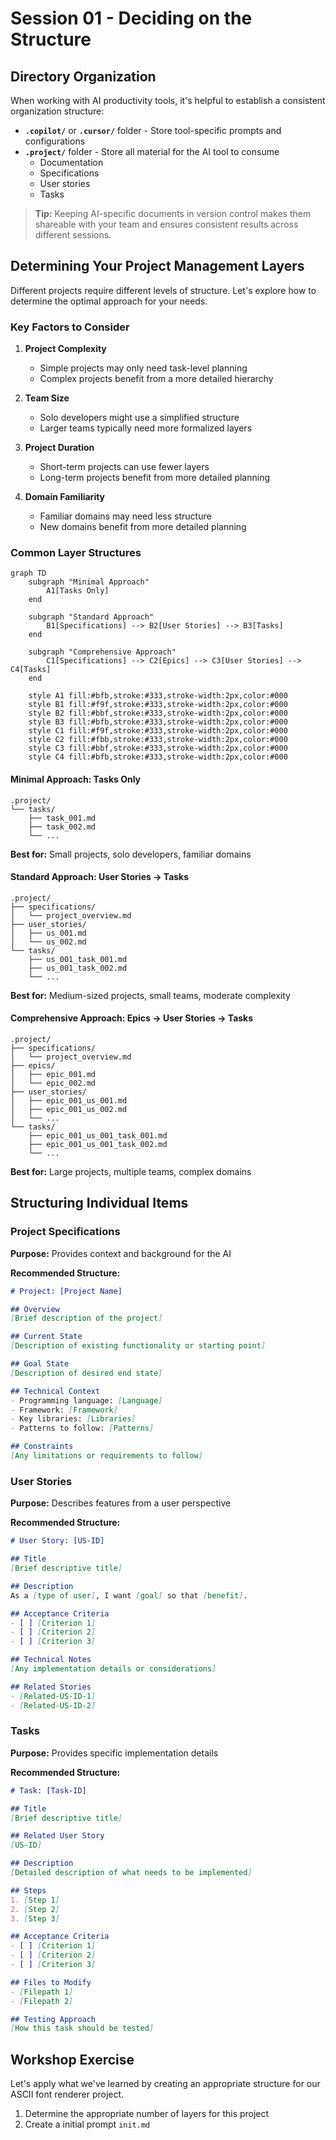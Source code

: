# Session 01 - Deciding on the Structure

## Directory Organization

When working with AI productivity tools, it's helpful to establish a consistent organization structure:

- **`.copilot/`** or **`.cursor/`** folder - Store tool-specific prompts and configurations
- **`.project/`** folder - Store all material for the AI tool to consume
  - Documentation
  - Specifications
  - User stories
  - Tasks

> **Tip:** Keeping AI-specific documents in version control makes them shareable with your team and ensures consistent results across different sessions.

## Determining Your Project Management Layers

Different projects require different levels of structure. Let's explore how to determine the optimal approach for your needs.

### Key Factors to Consider

1. **Project Complexity**
   - Simple projects may only need task-level planning
   - Complex projects benefit from a more detailed hierarchy

2. **Team Size**
   - Solo developers might use a simplified structure
   - Larger teams typically need more formalized layers

3. **Project Duration**
   - Short-term projects can use fewer layers
   - Long-term projects benefit from more detailed planning

4. **Domain Familiarity**
   - Familiar domains may need less structure
   - New domains benefit from more detailed planning

### Common Layer Structures

```mermaid
graph TD
    subgraph "Minimal Approach"
        A1[Tasks Only]
    end
    
    subgraph "Standard Approach"
        B1[Specifications] --> B2[User Stories] --> B3[Tasks]
    end
    
    subgraph "Comprehensive Approach"
        C1[Specifications] --> C2[Epics] --> C3[User Stories] --> C4[Tasks]
    end
    
    style A1 fill:#bfb,stroke:#333,stroke-width:2px,color:#000
    style B1 fill:#f9f,stroke:#333,stroke-width:2px,color:#000
    style B2 fill:#bbf,stroke:#333,stroke-width:2px,color:#000
    style B3 fill:#bfb,stroke:#333,stroke-width:2px,color:#000
    style C1 fill:#f9f,stroke:#333,stroke-width:2px,color:#000
    style C2 fill:#fbb,stroke:#333,stroke-width:2px,color:#000
    style C3 fill:#bbf,stroke:#333,stroke-width:2px,color:#000
    style C4 fill:#bfb,stroke:#333,stroke-width:2px,color:#000
```

#### Minimal Approach: Tasks Only
```
.project/
└── tasks/
    ├── task_001.md
    ├── task_002.md
    └── ...
```

**Best for:** Small projects, solo developers, familiar domains

#### Standard Approach: User Stories → Tasks
```
.project/
├── specifications/
│   └── project_overview.md
├── user_stories/
│   ├── us_001.md
│   └── us_002.md
└── tasks/
    ├── us_001_task_001.md
    ├── us_001_task_002.md
    └── ...
```

**Best for:** Medium-sized projects, small teams, moderate complexity

#### Comprehensive Approach: Epics → User Stories → Tasks
```
.project/
├── specifications/
│   └── project_overview.md
├── epics/
│   ├── epic_001.md
│   └── epic_002.md
├── user_stories/
│   ├── epic_001_us_001.md
│   ├── epic_001_us_002.md
│   └── ...
└── tasks/
    ├── epic_001_us_001_task_001.md
    ├── epic_001_us_001_task_002.md
    └── ...
```

**Best for:** Large projects, multiple teams, complex domains

## Structuring Individual Items

### Project Specifications

**Purpose:** Provides context and background for the AI

**Recommended Structure:**
```markdown
# Project: [Project Name]

## Overview
[Brief description of the project]

## Current State
[Description of existing functionality or starting point]

## Goal State
[Description of desired end state]

## Technical Context
- Programming language: [Language]
- Framework: [Framework]
- Key libraries: [Libraries]
- Patterns to follow: [Patterns]

## Constraints
[Any limitations or requirements to follow]
```

### User Stories

**Purpose:** Describes features from a user perspective

**Recommended Structure:**
```markdown
# User Story: [US-ID]

## Title
[Brief descriptive title]

## Description
As a [type of user], I want [goal] so that [benefit].

## Acceptance Criteria
- [ ] [Criterion 1]
- [ ] [Criterion 2]
- [ ] [Criterion 3]

## Technical Notes
[Any implementation details or considerations]

## Related Stories
- [Related-US-ID-1]
- [Related-US-ID-2]
```

### Tasks

**Purpose:** Provides specific implementation details

**Recommended Structure:**
```markdown
# Task: [Task-ID]

## Title
[Brief descriptive title]

## Related User Story
[US-ID]

## Description
[Detailed description of what needs to be implemented]

## Steps
1. [Step 1]
2. [Step 2]
3. [Step 3]

## Acceptance Criteria
- [ ] [Criterion 1]
- [ ] [Criterion 2]
- [ ] [Criterion 3]

## Files to Modify
- [Filepath 1]
- [Filepath 2]

## Testing Approach
[How this task should be tested]
```

## Workshop Exercise

Let's apply what we've learned by creating an appropriate structure for our ASCII font renderer project.

1. Determine the appropriate number of layers for this project
2. Create a initial prompt `init.md`